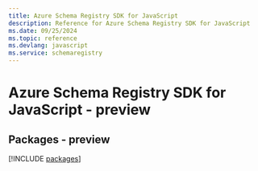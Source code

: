 ```yaml
---
title: Azure Schema Registry SDK for JavaScript
description: Reference for Azure Schema Registry SDK for JavaScript
ms.date: 09/25/2024
ms.topic: reference
ms.devlang: javascript
ms.service: schemaregistry
---
```

# Azure Schema Registry SDK for JavaScript - preview
## Packages - preview
[!INCLUDE [packages](schema-registry-index.md)]